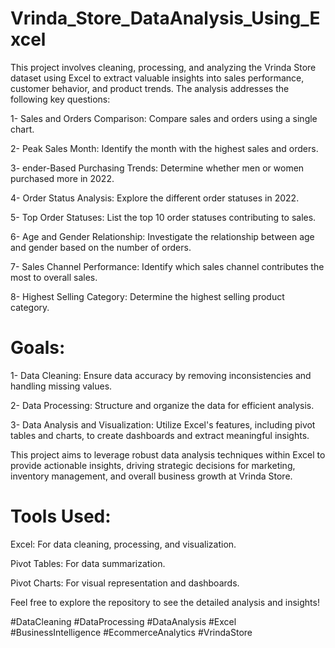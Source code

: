 # Vrinda_Store_DataAnalysis_Using_Excel

This project involves cleaning, processing, and analyzing the Vrinda Store dataset using Excel to extract valuable insights into sales performance, customer behavior, and product trends. The analysis addresses the following key questions:

1- Sales and Orders Comparison: Compare sales and orders using a single chart.                                                                                                                                
                                                 
2- Peak Sales Month: Identify the month with the highest sales and orders.

3- ender-Based Purchasing Trends: Determine whether men or women purchased more in 2022.

4- Order Status Analysis: Explore the different order statuses in 2022.

5- Top Order Statuses: List the top 10 order statuses contributing to sales.

6- Age and Gender Relationship: Investigate the relationship between age and gender based on the number of orders.

7- Sales Channel Performance: Identify which sales channel contributes the most to overall sales.

8- Highest Selling Category: Determine the highest selling product category.
 
# Goals:
1- Data Cleaning: Ensure data accuracy by removing inconsistencies and handling missing values.

2- Data Processing: Structure and organize the data for efficient analysis.

3- Data Analysis and Visualization: Utilize Excel's features, including pivot tables and charts, to create dashboards and extract meaningful insights.


This project aims to leverage robust data analysis techniques within Excel to provide actionable insights, driving strategic decisions for marketing, inventory management, and overall business growth at Vrinda Store.

# Tools Used:
Excel: For data cleaning, processing, and visualization.


Pivot Tables: For data summarization.


Pivot Charts: For visual representation and dashboards.

Feel free to explore the repository to see the detailed analysis and insights!

#DataCleaning #DataProcessing #DataAnalysis #Excel #BusinessIntelligence #EcommerceAnalytics #VrindaStore
